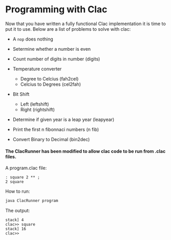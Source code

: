 # Programming with Clac

Now that you have written a fully functional Clac implementation it is time to put it to use. Below are a list of problems to solve with clac:

* A `nop` does nothing
* Setermine whether a number is even
* Count number of digits in number (digits)
* Temperature converter
	* Degree to Celcius (fah2cel)
	* Celcius to Degrees (cel2fah)
* Bit Shift
	* Left (leftshift)
	* Right (rightshift)

* Determine if given year is a leap year (leapyear)
* Print the first n fibonnaci numbers (n fib)
* Convert Binary to Decimal (bin2dec)

#### The ClacRunner has been modified to allow clac code to be run from .clac files.

A program.clac file:
```clac
: square 2 ** ;
2 square
```
How to run:

```bash
java ClacRunner program
```

The output:

```clac
stack] 4
clac>> square
stack] 16
clac>>
```
